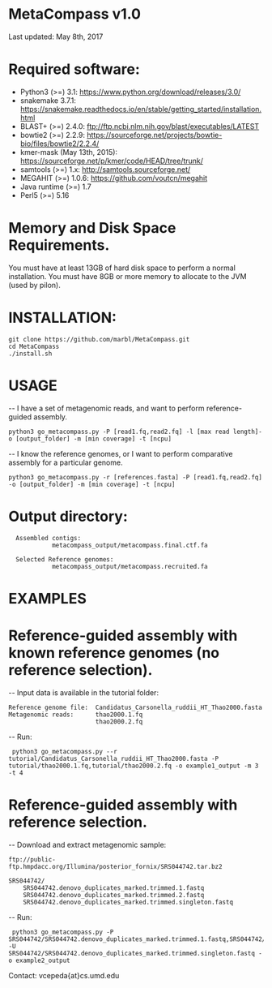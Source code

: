 # MetaCompass v1.0
Last updated: May 8th, 2017

# Required software:

* Python3 (>=) 3.1: https://www.python.org/download/releases/3.0/
* snakemake 3.7.1: https://snakemake.readthedocs.io/en/stable/getting_started/installation.html
* BLAST+ (>=) 2.4.0: ftp://ftp.ncbi.nlm.nih.gov/blast/executables/LATEST
* bowtie2  (>=) 2.2.9: https://sourceforge.net/projects/bowtie-bio/files/bowtie2/2.2.4/ 
* kmer-mask (May 13th, 2015): https://sourceforge.net/p/kmer/code/HEAD/tree/trunk/
* samtools (>=) 1.x: http://samtools.sourceforge.net/ 
* MEGAHIT (>=) 1.0.6: https://github.com/voutcn/megahit
* Java runtime (>=) 1.7 
* Perl5 (>=) 5.16

# Memory and Disk Space Requirements.
You must have at least 13GB of hard disk space to perform a normal installation.
You must have 8GB or more memory to allocate to the JVM (used by pilon).

# INSTALLATION:

    git clone https://github.com/marbl/MetaCompass.git
    cd MetaCompass
    ./install.sh

# USAGE    

-- I have a set of metagenomic reads, and want to perform reference-guided assembly. 

    python3 go_metacompass.py -P [read1.fq,read2.fq] -l [max read length]-o [output_folder] -m [min coverage] -t [ncpu]

-- I know the reference genomes, or I want to perform comparative assembly for a particular genome.

    python3 go_metacompass.py -r [references.fasta] -P [read1.fq,read2.fq] -o [output_folder] -m [min coverage] -t [ncpu]


# Output directory:
      Assembled contigs:
                metacompass_output/metacompass.final.ctf.fa
      
      Selected Reference genomes:
                metacompass_output/metacompass.recruited.fa
                
# EXAMPLES

# Reference-guided assembly with known reference genomes (no reference selection).
-- Input data is available in the tutorial folder:

    Reference genome file:  Candidatus_Carsonella_ruddii_HT_Thao2000.fasta
    Metagenomic reads:      thao2000.1.fq
                            thao2000.2.fq	
-- Run:
   
     python3 go_metacompass.py --r tutorial/Candidatus_Carsonella_ruddii_HT_Thao2000.fasta -P tutorial/thao2000.1.fq,tutorial/thao2000.2.fq -o example1_output -m 3 -t 4

# Reference-guided assembly with reference selection.

-- Download and extract metagenomic sample:

    ftp://public-ftp.hmpdacc.org/Illumina/posterior_fornix/SRS044742.tar.bz2
   
    SRS044742/
        SRS044742.denovo_duplicates_marked.trimmed.1.fastq
        SRS044742.denovo_duplicates_marked.trimmed.2.fastq
        SRS044742.denovo_duplicates_marked.trimmed.singleton.fastq
-- Run:
   
     python3 go_metacompass.py -P SRS044742/SRS044742.denovo_duplicates_marked.trimmed.1.fastq,SRS044742/SRS044742.denovo_duplicates_marked.trimmed.2.fastq -U SRS044742/SRS044742.denovo_duplicates_marked.trimmed.singleton.fastq -o example2_output

                
                
Contact:
vcepeda{at}cs.umd.edu
